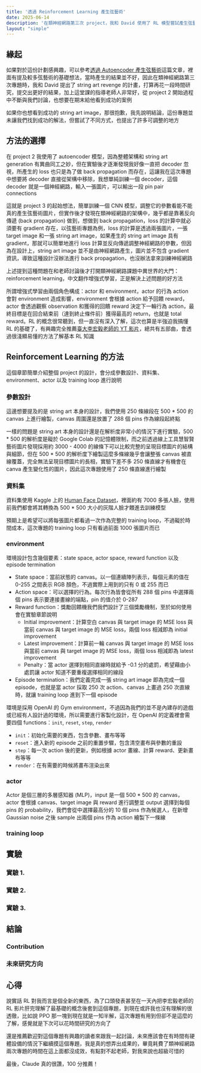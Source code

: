 ```yaml
---
title: '透過 Reinforcement Learning 產生弦藝術'
date: 2025-06-14
description: '在類神經網路第三次 project，我和 David 使用了 RL 模型嘗試產生弦藝術圖片'
layout: "simple"
---
```


## 緣起

如果對於這份計劃感興趣，可以參考[透過 Autoencoder 產生弦藝術](./string-art-generation-using-autoencoder.md)這篇文章，裡面有提及較多弦藝術的基礎想法，當時產生的結果並不好，因此在類神經網路第三次專題時，我和 David 提出了 string art revenge 的計畫，打算再花一段時間研究，提交出更好的結果，加上這堂課的指導老師人非常好，從 project 2 開始過程中不斷與我們討論，也想要在期末給他看到成功的案例

如果你也想看到成功的 string art image，那很抱歉，我先說明結論，這份專題並未讓我們找到成功的解法，但嘗試了不同方式，也提出了許多可調整的地方

## 方法的選擇

在 project 2 我使用了 autoencoder 模型，因為整體架構和 string art generation 有異曲同工之妙，但在實驗後才逐漸發現我好像一直把 decoder 忽視，所產生的 loss 也只是為了做 back propagation 而存在，這讓我在這次專題中想要將 decoder 直接從架構中移除，我想單純訓練一個 decoder，這個 decoder 就是一個神經網路，輸入一張圖片，可以輸出一段 pin pair connections

這就是 project 3 的起始想法，簡單訓練一個 CNN 模型，調整它的參數看能不能真的產生弦藝術圖片，但實作後才發現在類神經網路的架構中，幾乎都是靠著反向傳遞 (back propagation) 做到，想做到 back propagation，loss 的計算中就必須要有 gradient 存在，以弦藝術專題為例，loss 的計算是透過兩張圖片，一張 target image 和一張 string art image，如果產生的 string art image 具有 gradient，那就可以簡單地進行 loss 計算並反向傳遞調整神經網路的參數，但因為在設計上，string art image 並不是由神經網路產生，圖片並不包含 gradient 資訊，導致這種設計沒辦法進行 back propagation，也沒辦法拿來訓練神經網路

上述提到這種問題在和老師討論後才打開類神經網路課題中異世界的大門：reinforcement learning，中文翻作增強式學習，正是解決上述問題的好方法

所謂增強式學習由兩個角色構成：actor 和 environment，actor 的行為 action 會對 environment 造成影響，environment 會根據 action 給予回饋 reward，actor 會透過觀察 observation 和獲得的回饋 reward 決定下一輪行為 action，最終目標是在回合結束前（達到終止條件前）獲得最高的 return，也就是 total reward。RL 的概念很常聽到，但一直沒有深入了解，這次也算是半強迫我搞懂 RL 的基礎了，有興趣完全推薦[臺大李宏毅老師的 YT 影片](https://youtu.be/XWukX-ayIrs?si=3y_1nxAIyURRLa__)，總共有五部曲，會透過很淺顯易懂的方法了解基本 RL 知識

## Reinforcement Learning 的方法

這個章節簡單介紹整個 project 的設計，會分成參數設計、資料集、environment、actor 以及 training loop 進行說明

### 參數設計

這邊想要提及的是 string art 本身的設計，我們使用 250 條線段在  500 * 500 的 canvas 上進行繪製，canvas 周圍還是放置了 288 個 pins 作為線段起終點

一樣的問題是 string art 本身的設計還是在解析度非常小的情況下進行實驗，500 * 500 的解析度是礙於 Google Colab 的記憶體限制，而之前透過線上工具慧智賢藝術圖片發現採用約 3000 - 4000 的線條下可以比較完整的呈現目標圖片的結構與細節，但在 500 * 500 的解析度下繪製這麼多條線幾乎會讓整張 canvas 被直線覆蓋，完全無法呈現目標圖片的長相，實驗下差不多 250 條直線才有機會在 canva 產生變化性的圖片，因此這次專題使用了 250 條直線進行繪製

### 資料集

資料集使用 Kaggle 上的 [Human Face Dataset](https://www.kaggle.com/datasets/ashwingupta3012/human-faces/data)，裡面約有 7000 多張人臉，使用前我們都會將其轉換為 500 * 500 大小的灰階人臉才餵進去訓練模型

預期上是希望可以將每張圖片都看過一次作為完整的 training loop，不過礙於時間成本，這次專題的 training loop 只有看過前面 1000 張圖片而已

### environment

環境設計包含幾個要素：state space, actor space, reward function 以及 episode termination

* State space：當前狀態的 canvas。以一個連續陣列表示，每個元素的值在 0-255 之間表示 RGB 顏色，不過實際上用到的只有 0 或 255 而已
* Action space：可以選擇的行為。每次行為皆會從所有 288 個 pins 中選擇兩個 pins 表示要連接畫線的端點，pin 的值介於 0-287
* Reward function：獎勵回饋機我們我們設計了三個獎勵機制，至於如何使用會在實驗章節說明
    * Initial improvement：計算空白 canvas 與 target image 的 MSE loss 與當前 canvas 與 target image 的 MSE loss，兩個 loss 相減即為 initial improvement
    * Latest improvement：計算前一輪 canvas 與 target image 的 MSE loss 與當前 canvas 與 target image 的 MSE loss，兩個 loss 相減即為 latest improvement
    * Penalty：當 actor 選擇到相同直線時就給予 -0.1 分的處罰，希望藉由小處罰讓 actor 知道不要重複選擇相同的線段
* Episode termination：我們定義完成一張 string art image 即為完成一個 episode，也就是當 actor 採取 250 次 action、canvas 上畫過 250 次直線時，就讓 training loop 進到下一個 episode

環境是採用 OpenAI 的 Gym environment，不過因為我們的並不是內建存的遊戲或已經有人設計過的環境，所以需要進行客製化設計，在 OpenAI 的定義裡會需要四個 functions：`init`, `reset`, `step`, `render`

* `init`：初始化需要的東西，包含參數、畫布等等
* `reset`：進入新的 episode 之前的重置步驟，包含清空畫布與參數的重設
* `step`：每一次 action 後的更新，例如根據 actor 畫線、計算 reward、更新畫布等等
* `render`：在有需要的時候將畫布渲染出來

### actor

Actor 是個三層的多層感知器 (MLP)，input 是一個 500 * 500 的 canvas，actor 會根據 canvas、target image 與 reward 進行調整並 output 選擇到每個 pins 的 probability，我們會從中選擇最高分的 10 個 pins 作為候選人，在新增 Gaussian noise 之後 sample 出兩個 pins 作為 action 繪製下一條線

### training loop



## 實驗

### 實驗 1. 


### 實驗 2. 

### 實驗 3. 

## 結論

### Contribution


### 未來研究方向

## 心得

說實話 RL 對我而言是個全新的東西，為了口頭發表甚至在一天內把李宏毅老師的 RL 影片肝完理解了最基礎的概念後套到這個專題，到現在或許我也沒有理解的很透徹，比如說 PPO 那一塊到現在就是一知半解，這次專題有用到但卻不是這麼的了解，感覺就是下次可以花時間研究的方向了

還是推薦歡迎對這個專題有興趣的讀者來跟我一起討論，未來應該會在有時間有硬體設備的情況下繼續摸這個專題，我是真的想弄出成果的，畢竟耗費了類神經網路兩次專題的時間在這上面都沒成效，有點對不起老師，對我來說也超級可惜的

最後，Claude 真的很讚，100 分推薦！